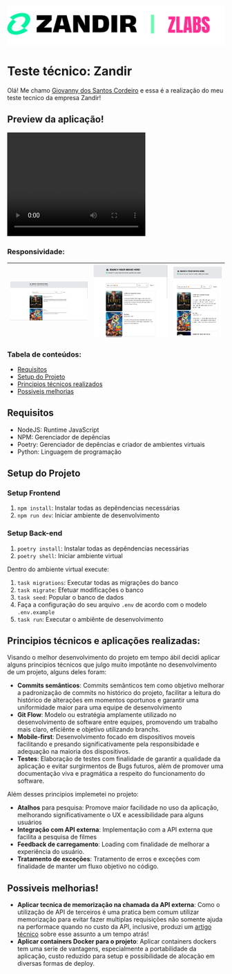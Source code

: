 ![Zandir logo](./assets/imgs/zandir!.png)

# Teste técnico: Zandir

Olá! Me chamo [Giovanny dos Santos Cordeiro](https://giovannydev.com.br/) e essa é a realização
do meu teste tecnico da empresa Zandir!

## Preview da aplicação!

<video width="320" height="240" controls>
  <source src="assets/preview.mp4" type="video/mp4">
</video>

### Responsividade:
| ![Large](/assets/imgs/LG.png) | ![Medium](/assets/imgs/MD.png) | ![Small](/assets/imgs/SM.png) |
|--------------------------------|--------------------------------|--------------------------------|

### Tabela de conteúdos:
- [Requisitos](#requisitos)
- [Setup do Projeto](#setup-do-projeto)
- [Principios técnicos realizados](#principios-técnicos-realizados)
- [Possiveis melhorias](#possiveis-melhorias)

## Requisitos

- NodeJS: Runtime JavaScript
- NPM: Gerenciador de depências
- Poetry: Gerenciador de depências e criador de ambientes virtuais
- Python: Linguagem de programação

## Setup do Projeto

### Setup Frontend
1. `npm install`: Instalar todas as depêndencias necessárias
2. `npm run dev`: Iniciar ambiente de desenvolvimento

### Setup Back-end
1. `poetry install`: Instalar todas as depêndencias necessárias
2. `poetry shell`: Iniciar ambiente virtual

Dentro do ambiente virtual execute:

1. `task migrations`: Executar todas as migrações do banco
2. `task migrate`: Efetuar modificações o banco
3. `task seed`: Popular o banco de dados
4. Faça a configuração do seu arquivo `.env` de acordo com o modelo `.env.example`
5. `task run`: Executar o ambiênte de desenvolvimento

## Principios técnicos e aplicações realizadas:

Visando o melhor desenvolvimento do projeto em tempo ábil decidi 
aplicar alguns principios técnicos que julgo muito impotânte
no desenvolvimento de um projeto, alguns deles foram:

- **Commits semânticos**: Commits semânticos tem como objetivo melhorar a padronização
de commits no histórico do projeto, facilitar a leitura do histórico de alterações 
em momentos oportunos e garantir uma uniformidade maior para uma equipe de desenvolvimento
- **Git Flow**: Modelo ou estratégia amplamente utilizado no desenvolvimento de software
entre equipes, promovendo um trabalho mais claro, eficiênte e objetivo utilizando branchs.
- **Mobile-first**: Desenvolvimento focado em dispositivos moveis facilitando e presando significativamente pela 
responsibidade e adequação na maioria dos dispositivos.
- **Testes**: Elaboração de testes com finalidade de garantir a qualidade da aplicação e 
evitar surgirmentos de Bugs futuros, além de promover uma documentação viva e pragmática
a respeito do funcionamento do software.

Além desses principios implemetei no projeto:
- **Atalhos** para pesquisa: Promove maior facilidade no uso da aplicação, melhorando significativamente o UX 
e acessibilidade para alguns usuários
- **Integração com API externa**: Implementação com a API externa que facilita a pesquisa de filmes
- **Feedback de carregamento**: Loading com finalidade de melhorar a experiência do usuário.
- **Tratamento de exceções**: Tratamento de erros e exceções com finalidade de manter um fluxo objetivo no código.

## Possiveis melhorias!

- **Aplicar tecnica de memorização na chamada da API externa**: Como o utilização de API
de terceiros é uma pratica bem comum utilizar memorização para evitar fazer multiplas
requisições não somente ajuda na performace quando no custo da API, inclusive, produzi
um [artigo técnico](https://dev.to/giovannycordeiro/memorizacao-em-ruby-5789) sobre esse assunto a um tempo atrás!
- **Aplicar containers Docker para o projeto**: Aplicar containers dockers
tem uma serie de vantagens, especialmente a portabilidade da aplicação, custo reduzido
para setup e possibilidade de alocação em diversas formas de deploy.